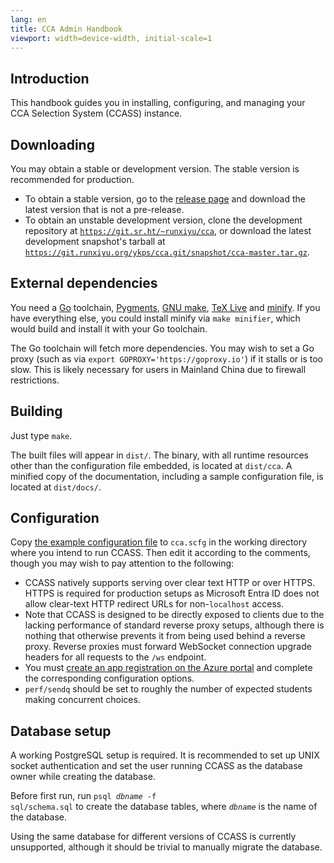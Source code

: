 ```yaml
---
lang: en
title: CCA Admin Handbook
viewport: width=device-width, initial-scale=1
---
```


## Introduction

This handbook guides you in installing, configuring, and managing your CCA Selection System (CCASS) instance.

## Downloading

You may obtain a stable or development version. The stable version is recommended for production.

-   To obtain a stable version, go to the [release page](https://git.sr.ht/~runxiyu/cca/refs) and download the latest version that is not a pre-release.
-   To obtain an unstable development version, clone the development repository at [`https://git.sr.ht/~runxiyu/cca`](https://git.sr.ht/~runxiyu/cca), or download the latest development snapshot's tarball at [`https://git.runxiyu.org/ykps/cca.git/snapshot/cca-master.tar.gz`](https://git.runxiyu.org/ykps/cca.git/snapshot/cca-master.tar.gz).

## External dependencies

You need a [Go](https://go.dev) toolchain, [Pygments](https://pygments.org/), [GNU make](https://www.gnu.org/software/make/), [TeX Live](https://tug.org/texlive/) and [minify](https://github.com/tdewolff/minify). If you have everything else, you could install minify via `make minifier`, which would build and install it with your Go toolchain.

The Go toolchain will fetch more dependencies. You may wish to set a Go proxy (such as via `export GOPROXY='https://goproxy.io'`) if it stalls or is too slow. This is likely necessary for users in Mainland China due to firewall restrictions.

## Building

Just type `make`.

The built files will appear in `dist/`. The binary, with all runtime resources other than the configuration file embedded, is located at `dist/cca`. A minified copy of the documentation, including a sample configuration file, is located at `dist/docs/`.

## Configuration

Copy [the example configuration file](./cca.scfg.example) to `cca.scfg` in the working directory where you intend to run CCASS. Then edit it according to the comments, though you may wish to pay attention to the following:

-   CCASS natively supports serving over clear text HTTP or over HTTPS. HTTPS is required for production setups as Microsoft Entra ID does not allow clear-text HTTP redirect URLs for non-`localhost` access.
-   Note that CCASS is designed to be directly exposed to clients due to the lacking performance of standard reverse proxy setups, although there is nothing that otherwise prevents it from being used behind a reverse proxy. Reverse proxies must forward WebSocket connection upgrade headers for all requests to the `/ws` endpoint.
-   You must [create an app registration on the Azure portal](https://portal.azure.com/#view/Microsoft_AAD_RegisteredApps/ApplicationsListBlade) and complete the corresponding configuration options.
-   `perf/sendq` should be set to roughly the number of expected students making concurrent choices.

## Database setup

A working PostgreSQL setup is required. It is recommended to set up UNIX socket authentication and set the user running CCASS as the database owner while creating the database.

Before first run, run <code>psql <i>dbname</i> -f sql/schema.sql</code> to create the database tables, where <code><i>dbname</i></code> is the name of the database.

Using the same database for different versions of CCASS is currently unsupported, although it should be trivial to manually migrate the database.

